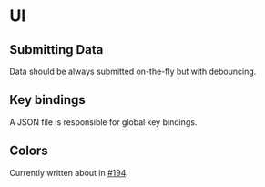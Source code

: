 # UI

## Submitting Data

Data should be always submitted on-the-fly but with debouncing.

## Key bindings

A JSON file is responsible for global key bindings.

## Colors

Currently written about in [#194](https://github.com/ElektraInitiative/PermaplanT/issues/194).
